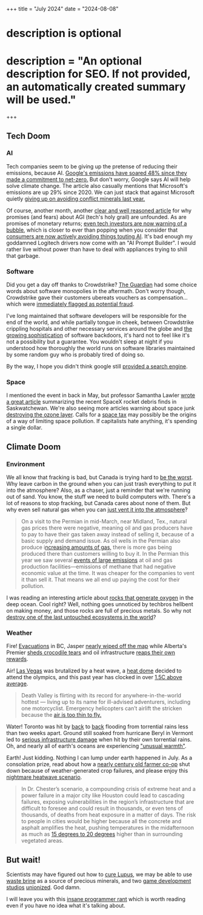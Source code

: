 +++
title = "July 2024"
date = "2024-08-08"

#
# description is optional
#
# description = "An optional description for SEO. If not provided, an automatically created summary will be used."

+++

## Tech Doom

### AI

Tech companies seem to be giving up the pretense of reducing their emissions, because AI. [Google's emissions have soared 48% since they made a commitment to net-zero.](https://www.aljazeera.com/economy/2024/7/2/google-blames-ai-as-its-emissions-grow-instead-of-heading-to-net-zero) But don't worry, Google says AI will help solve climate change. The article also casually mentions that Microsoft's emissions are up 29% since 2020. We can just stack that against Microsoft quietly [giving up on avoiding conflict minerals last year.](https://www.gamesindustry.biz/microsofts-concerning-conflict-minerals-disclosure-reflects-industry-wide-slippage#section-2)

Of course, another month, another [clear and well reasoned article](http://addxorrol.blogspot.com/2024/07/someone-is-wrong-on-internet-agi-doom.html) for why promises (and fears) about AGI (tech's holy grail) are unfounded. As are promises of monetary returns; [even tech investors are now warning of a bubble](https://futurism.com/investors-concerned-ai-making-money), which is closer to ever than popping when you consider that [consumers are now actively avoiding things touting AI](https://futurism.com/the-byte/study-consumers-turned-off-products-ai). It's bad enough my goddamned Logitech drivers now come with an "AI Prompt Builder". I would rather live without power than have to deal with appliances trying to shill that garbage.

### Software

Did you get a day off thanks to Crowdstrike? [The Guardian](https://www.theguardian.com/technology/article/2024/jul/20/the-microsoftcrowdstrike-outage-shows-the-danger-of-monopolization) had some choice words about software monopolies in the aftermath. Don't worry though, Crowdstrike gave their customers ubereats vouchers as compensation... which were [immediately flagged as potential fraud](https://www.theguardian.com/technology/article/2024/jul/25/crowdstrike-workers-ubereats-vouchers). 

I've long maintained that software developers will be responsible for the end of the world, and while partially tongue in cheek, between Crowdstrike crippling hospitals and other necessary services around the globe and [the growing sophistication](https://arstechnica.com/security/2024/07/code-sneaked-into-fake-aws-downloaded-hundreds-of-times-backdoored-dev-devices/) of software backdoors, it's hard not to feel like it's not a possibility but a guarantee. You wouldn't sleep at night if you understood how thoroughly the world runs on software libraries maintained by some random guy who is probably tired of doing so.

By the way, I hope you didn't think google still [provided a search engine](https://www.vincentschmalbach.com/google-now-defaults-to-not-indexing-your-content/
).

### Space

I mentioned the event in back in May, but professor Samantha Lawler [wrote a great article](https://www.scientificamerican.com/article/spacex-dropped-space-junk-on-my-neighbors-farm-heres-what-happened-next/) summarizing the recent SpaceX rocket debris finds in Saskwatchewan. We're also seeing more articles warning about space junk [destroying the ozone layer](https://www.scientificamerican.com/article/satellite-mega-constellations-could-jeopardize-ozone-hole-recovery/). Calls for a [space tax](https://www.forbes.com/sites/andrewleahey/2024/04/22/do-we-need-a-property-tax-for-space/) may possibly be the origins of a way of limiting space pollution. If capitalists hate anything, it's spending a single dollar.


## Climate Doom

### Environment

We all know that fracking is bad, but Canada is trying hard to [be the worst](https://thetyee.ca/News/2024/06/25/Massive-Harm-LNG-Fracking-Tallied/). Why leave carbon in the ground when you can just trash everything to put it into the atmosphere? Also, as a chaser, just a reminder that we're running out of sand. You know, the stuff we need to build computers with. There's a lot of reasons to stop fracking, but Canada cares about none of them. But why even sell natural gas when you can [just vent it into the atmosphere](https://www.scientificamerican.com/article/methanes-climate-crisis-needs-more-than-satellites-to-stop-emissions/)?

>On a visit to the Permian in mid-March, near Midland, Tex., natural gas prices there were negative, meaning oil and gas producers have to pay to have their gas taken away instead of selling it, because of a basic supply and demand issue. As oil wells in the Permian also produce i[ncreasing amounts of gas,](https://www.eia.gov/todayinenergy/detail.php?id=61043) there is more gas being produced there than customers willing to buy it. In the Permian this year we saw several [events of large emissions](https://www.youtube.com/watch?v=ZbQJMsiCMDs) at oil and gas production facilities—emissions of methane that had negative economic value at the time. It was cheaper for the companies to vent it than sell it. That means we all end up paying the cost for their pollution.

I was reading an interesting article about [rocks that generate oxygen](https://www.wired.com/story/dark-oxygen-deep-sea-polymetallic-nodules-discovery/) in the deep ocean. Cool right? Well, nothing goes unnoticed by techbros hellbent on making money, and those rocks are full of precious metals. So why not [destroy one of the last untouched ecosystems in the world](https://youtu.be/qW7CGTK-1vA?si=46fjKyLPPTbol2dq)?


### Weather

Fire! [Evacuations](https://www.theguardian.com/world/article/2024/jul/22/canada-wildfires-evacuation-british-columbia) in BC, Jasper [nearly wiped off the map](https://www.cbc.ca/news/canada/edmonton/wildfire-that-roared-into-jasper-was-a-wall-of-fast-moving-flame-says-fire-official-1.7274825) while Alberta's Premier [sheds crocodile tears](https://www.theguardian.com/world/article/2024/jul/26/canada-alberta-wildfires-danielle-smith) and oil infrastructure [reaps their own rewards](https://www.cbc.ca/news/canada/edmonton/climate-wildfire-extreme-weather-oilsands-alberta-1.7271077). 

Air! [Las Vegas](https://www.theguardian.com/environment/article/2024/jul/25/las-vegas-extreme-heat) was brutalized by a heat wave, a [heat dome](https://www.theguardian.com/environment/article/2024/jul/31/extreme-heat-dome-hitting-olympics-impossible-without-global-heating) decided to attend the olympics, and this past year has clocked in over [1.5C above average](https://www.nationalobserver.com/2024/07/15/opinion/one-whole-year-above-15).

>Death Valley is flirting with its record for anywhere-in-the-world hottest — living up to its name for ill-advised adventurers, including one motorcyclist. Emergency helicopters can’t airlift the stricken because the [air is too thin to fly.](https://www.usatoday.com/story/news/nation/2024/07/08/too-hot-to-fly/74327045007/)

Water! Toronto was hit by [back](https://toronto.citynews.ca/2024/07/16/thunderstorms-humid-weather-gta/) to [back](https://www.cbc.ca/news/canada/toronto/toronto-thunderstorm-1.7273652) flooding from torrential rains less than two weeks apart. Ground still soaked from hurricane Beryl in Vermont led to [serious infrastructure damage](https://www.theguardian.com/us-news/article/2024/jul/30/vermont-floods-storm-destruction-boat-rescues) when hit by their own torrential rains. Oh, and nearly all of earth's oceans are experiencing ["unusual warmth"](https://www.axios.com/2024/07/26/ocean-temperatures-extreme-heat-records). 

Earth! Just kidding. Nothing I can lump under earth happened in July. As a consolation prize, read about how a [nearly century old farmer co-op](https://www.cbc.ca/news/canada/british-columbia/b-c-fruit-trees-co-op-dissolving-1.7277309) shut down because of weather-generated crop failures, and please enjoy this [nightmare heatwave scenario](https://www.nytimes.com/2024/06/03/opinion/heat-technology-climate.html?unlocked_article_code=1.B04.9XNW.TcE99iiH0hgY&smid=url-share).

>In Dr. Chester’s scenario, a compounding crisis of extreme heat and a power failure in a major city like Houston could lead to cascading failures, exposing vulnerabilities in the region’s infrastructure that are difficult to foresee and could result in thousands, or even tens of thousands, of deaths from heat exposure in a matter of days. The risk to people in cities would be higher because all the concrete and asphalt amplifies the heat, pushing temperatures in the midafternoon as much as [15 degrees to 20 degrees](https://www.heat.gov/pages/urban-heat-islands) higher than in surrounding vegetated areas.

## But wait!

Scientists may have figured out how to [cure Lupus](https://news.feinberg.northwestern.edu/2024/07/10/scientists-discover-a-cause-of-lupus-and-a-possible-way-to-reverse-it/), we may be able to use [waste brine](https://thetyee.ca/News/2024/07/03/Can-Waste-Brine-Satisfy-Appetite-Metals/) as a source of precious minerals, and two [game development studios](https://www.ign.com/articles/world-of-warcrafts-entire-development-team-has-officially-unionized) [unionized](https://www.pcgamer.com/gaming-industry/bethesda-game-studios-developers-form-wall-to-wall-union-with-241-members/). God damn. 

I will leave you with this [insane programmer rant](https://stackoverflow.com/questions/1732348/regex-match-open-tags-except-xhtml-self-contained-tags/1732454#1732454) which is worth reading even if you have no idea what it's talking about.

